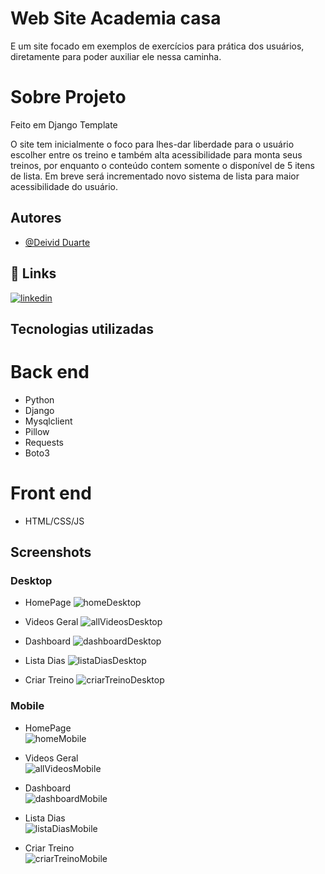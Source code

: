 # Web Site Academia casa 

E um site focado em exemplos de exercícios para prática dos usuários, diretamente para poder auxiliar ele nessa caminha.

# Sobre Projeto

Feito em Django Template

O site tem inicialmente o foco para lhes-dar liberdade para o usuário escolher entre os treino e também alta acessibilidade para monta seus treinos, por enquanto o conteúdo contem somente o disponível de 5 itens de lista.
Em breve será incrementado novo sistema de lista para maior acessibilidade do usuário.


## Autores

- [@Deivid Duarte](https://github.com/Duarts-D)

## 🔗 Links
[![linkedin](https://img.shields.io/badge/linkedin-0A66C2?style=for-the-badge&logo=linkedin&logoColor=white)](https://www.linkedin.com/in/deivid-duarte-3031a323a/)

## Tecnologias utilizadas

# Back end

- Python
- Django
- Mysqlclient
- Pillow
- Requests
- Boto3

# Front end

- HTML/CSS/JS

## Screenshots

### Desktop
* HomePage
![homeDesktop](https://github.com/Duarts-D/Web-site-Academia-casa/blob/master/setup/static/img/home_v1.0-Desktop.png)

* Videos Geral
![allVideosDesktop](https://github.com/Duarts-D/Web-site-Academia-casa/blob/master/setup/static/img/all_videos_v1.0-Desktop.png)

* Dashboard
![dashboardDesktop](https://github.com/Duarts-D/Web-site-Academia-casa/blob/master/setup/static/img/dashboard_v1.0-Desktop.png)

* Lista Dias
![listaDiasDesktop](https://github.com/Duarts-D/Web-site-Academia-casa/blob/master/setup/static/img/lista_dias_v1.0-Desktop.png)

* Criar Treino
![criarTreinoDesktop](https://github.com/Duarts-D/Web-site-Academia-casa/blob/master/setup/static/img/criar_treino_v1.0-Desktop.png)

### Mobile
* HomePage   
![homeMobile](https://github.com/Duarts-D/Web-site-Academia-casa/blob/master/setup/static/img/home_v1.0-Mobile.png)

* Videos Geral   
![allVideosMobile](https://github.com/Duarts-D/Web-site-Academia-casa/blob/master/setup/static/img/all_videos_v1.0-Mobile.png)

* Dashboard   
![dashboardMobile](https://github.com/Duarts-D/Web-site-Academia-casa/blob/master/setup/static/img/dashboard_v1.0-Mobile.png)

* Lista Dias   
![listaDiasMobile](https://github.com/Duarts-D/Web-site-Academia-casa/blob/master/setup/static/img/lista_dias_v1.0-Mobile.png)
 
* Criar Treino   
![criarTreinoMobile](https://github.com/Duarts-D/Web-site-Academia-casa/blob/master/setup/static/img/criar_treino_v1.0-Mobile.png)  


